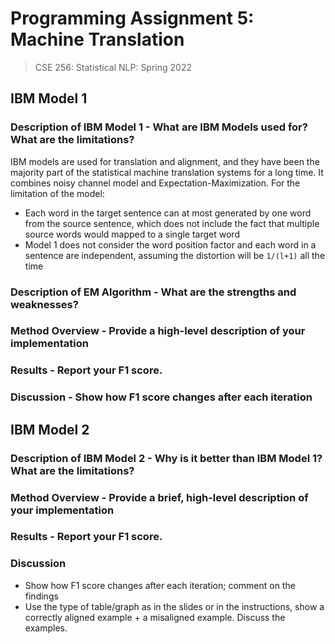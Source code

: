 # Programming Assignment 5: Machine Translation

> CSE 256: Statistical NLP: Spring 2022

## IBM Model 1

### Description of IBM Model 1 - What are IBM Models used for? What are the limitations?

IBM models are used for translation and alignment, and they have been the majority part of the statistical machine translation systems for a long time. It combines noisy channel model and Expectation-Maximization. For the limitation of the model:

- Each word in the target sentence can at most generated by one word from the source sentence, which does not include the fact that multiple source words would mapped to a single target word
- Model 1 does not consider the word position factor and each word in a sentence are independent, assuming the distortion will be `1/(l+1)` all the time

### Description of EM Algorithm - What are the strengths and weaknesses?



### Method Overview - Provide a high-level description of your implementation

### Results - Report your F1 score. 

### Discussion - Show how F1 score changes after each iteration


## IBM Model 2

### Description of IBM Model 2 - Why is it better than IBM Model 1? What are the limitations?

### Method Overview - Provide a brief, high-level description of your implementation

### Results - Report your F1 score. 

### Discussion

- Show how F1 score changes after each iteration; comment on the findings
- Use the type of table/graph as in the slides or in the instructions, show a correctly aligned example + a misaligned example. Discuss the examples.